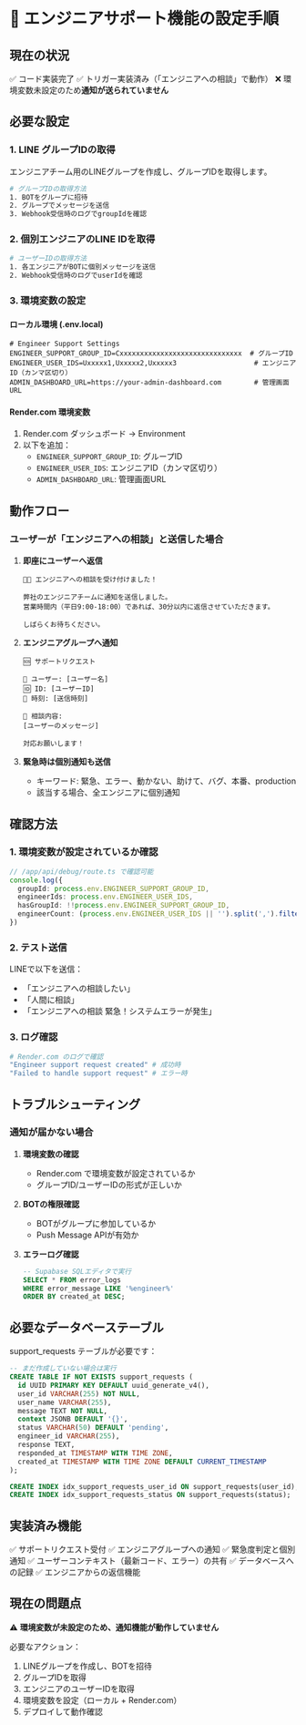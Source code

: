 # 🔧 エンジニアサポート機能の設定手順

## 現在の状況
✅ コード実装完了
✅ トリガー実装済み（「エンジニアへの相談」で動作）
❌ 環境変数未設定のため**通知が送られていません**

## 必要な設定

### 1. LINE グループIDの取得
エンジニアチーム用のLINEグループを作成し、グループIDを取得します。

```bash
# グループIDの取得方法
1. BOTをグループに招待
2. グループでメッセージを送信
3. Webhook受信時のログでgroupIdを確認
```

### 2. 個別エンジニアのLINE IDを取得
```bash
# ユーザーIDの取得方法
1. 各エンジニアがBOTに個別メッセージを送信
2. Webhook受信時のログでuserIdを確認
```

### 3. 環境変数の設定

#### ローカル環境 (.env.local)
```env
# Engineer Support Settings
ENGINEER_SUPPORT_GROUP_ID=Cxxxxxxxxxxxxxxxxxxxxxxxxxxxxxx  # グループID
ENGINEER_USER_IDS=Uxxxxx1,Uxxxxx2,Uxxxxx3                   # エンジニアID（カンマ区切り）
ADMIN_DASHBOARD_URL=https://your-admin-dashboard.com        # 管理画面URL
```

#### Render.com 環境変数
1. Render.com ダッシュボード → Environment
2. 以下を追加：
   - `ENGINEER_SUPPORT_GROUP_ID`: グループID
   - `ENGINEER_USER_IDS`: エンジニアID（カンマ区切り）
   - `ADMIN_DASHBOARD_URL`: 管理画面URL

## 動作フロー

### ユーザーが「エンジニアへの相談」と送信した場合

1. **即座にユーザーへ返信**
   ```
   👨‍💻 エンジニアへの相談を受け付けました！
   
   弊社のエンジニアチームに通知を送信しました。
   営業時間内（平日9:00-18:00）であれば、30分以内に返信させていただきます。
   
   しばらくお待ちください。
   ```

2. **エンジニアグループへ通知**
   ```
   🆘 サポートリクエスト
   
   👤 ユーザー: [ユーザー名]
   🆔 ID: [ユーザーID]
   📅 時刻: [送信時刻]
   
   💬 相談内容:
   [ユーザーのメッセージ]
   
   対応お願いします！
   ```

3. **緊急時は個別通知も送信**
   - キーワード: 緊急、エラー、動かない、助けて、バグ、本番、production
   - 該当する場合、全エンジニアに個別通知

## 確認方法

### 1. 環境変数が設定されているか確認
```typescript
// /app/api/debug/route.ts で確認可能
console.log({
  groupId: process.env.ENGINEER_SUPPORT_GROUP_ID,
  engineerIds: process.env.ENGINEER_USER_IDS,
  hasGroupId: !!process.env.ENGINEER_SUPPORT_GROUP_ID,
  engineerCount: (process.env.ENGINEER_USER_IDS || '').split(',').filter(id => id).length
})
```

### 2. テスト送信
LINEで以下を送信：
- 「エンジニアへの相談したい」
- 「人間に相談」
- 「エンジニアへの相談 緊急！システムエラーが発生」

### 3. ログ確認
```bash
# Render.com のログで確認
"Engineer support request created" # 成功時
"Failed to handle support request" # エラー時
```

## トラブルシューティング

### 通知が届かない場合

1. **環境変数の確認**
   - Render.com で環境変数が設定されているか
   - グループID/ユーザーIDの形式が正しいか

2. **BOTの権限確認**
   - BOTがグループに参加しているか
   - Push Message APIが有効か

3. **エラーログ確認**
   ```sql
   -- Supabase SQLエディタで実行
   SELECT * FROM error_logs 
   WHERE error_message LIKE '%engineer%' 
   ORDER BY created_at DESC;
   ```

## 必要なデータベーステーブル

support_requests テーブルが必要です：

```sql
-- まだ作成していない場合は実行
CREATE TABLE IF NOT EXISTS support_requests (
  id UUID PRIMARY KEY DEFAULT uuid_generate_v4(),
  user_id VARCHAR(255) NOT NULL,
  user_name VARCHAR(255),
  message TEXT NOT NULL,
  context JSONB DEFAULT '{}',
  status VARCHAR(50) DEFAULT 'pending',
  engineer_id VARCHAR(255),
  response TEXT,
  responded_at TIMESTAMP WITH TIME ZONE,
  created_at TIMESTAMP WITH TIME ZONE DEFAULT CURRENT_TIMESTAMP
);

CREATE INDEX idx_support_requests_user_id ON support_requests(user_id);
CREATE INDEX idx_support_requests_status ON support_requests(status);
```

## 実装済み機能

✅ サポートリクエスト受付
✅ エンジニアグループへの通知
✅ 緊急度判定と個別通知
✅ ユーザーコンテキスト（最新コード、エラー）の共有
✅ データベースへの記録
✅ エンジニアからの返信機能

## 現在の問題点

⚠️ **環境変数が未設定のため、通知機能が動作していません**

必要なアクション：
1. LINEグループを作成し、BOTを招待
2. グループIDを取得
3. エンジニアのユーザーIDを取得
4. 環境変数を設定（ローカル + Render.com）
5. デプロイして動作確認